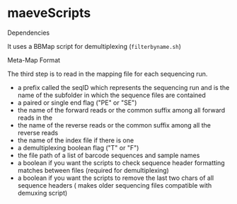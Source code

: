 # maeveScripts


Dependencies

It uses a BBMap script for demultiplexing (`filterbyname.sh`)


Meta-Map Format

The third step is to read in the mapping file for each sequencing
run.

 - a prefix called the seqID which represents the sequencing
   run and is the name of the subfolder in which the sequence
   files are contained
 - a paired or single end flag ("PE" or "SE")
 - the name of the forward reads or the common suffix among
   all forward reads in the
 - the name of the reverse reads or the common suffix among
   all the reverse reads
 - the name of the index file if there is one
 - a demultiplexing boolean flag ("T" or "F")
 - the file path of a list of barcode sequences and sample names      
 - a boolean if you want the scripts to check sequence header formatting
   matches between files (required for demultiplexing)
 - a boolean if you want the scripts to remove the last two chars of
   all sequence headers ( makes older sequencing files compatible with
   demuxing script)
